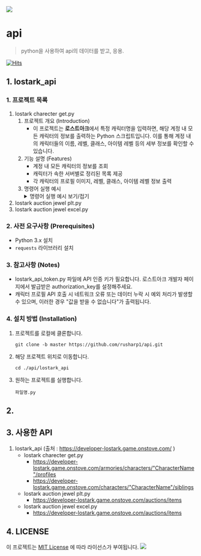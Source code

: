 <img src="https://capsule-render.vercel.app/api?type=waving&amp;color=BDBDC8&amp;height=150&amp;section=header">

# api

> python을 사용하여 api의 데이터를 받고, 응용.

[![Hits](https://hits.seeyoufarm.com/api/count/incr/badge.svg?url=https%3A%2F%2Fgithub.com%2Frusharp1%2Fapi&count_bg=%233B3B3B&title_bg=%23B178BE&icon=&icon_color=%23E7E7E7&title=hits&edge_flat=false)](https://hits.seeyoufarm.com)

## 1\. lostark\_api

### 1\. 프로젝트 목록

1. lostark charecter get.py
    1. 프로젝트 개요 (Introduction)
        * 이 프로젝트는 **로스트아크**에서 특정 캐릭터명을 입력하면, 해당 계정 내 모든 캐릭터의 정보를 출력하는 Python 스크립트입니다. 이를 통해 계정 내의 캐릭터들의 이름, 레벨, 클래스, 아이템 레벨 등의 세부 정보를 확인할 수 있습니다.
    2. 기능 설명 (Features)
        * 계정 내 모든 캐릭터의 정보를 조회
        * 캐릭터가 속한 서버별로 정리된 목록 제공
        * 각 캐릭터의 프로필 이미지, 레벨, 클래스, 아이템 레벨 정보 출력
    3. 명령어 실행 예시
        <details>
          <summary>명령어 실행 예시 보기/접기</summary>
        - 서버명 별로 캐릭터 개수가 출력되며, 프로필 조회가 되는 경우, 프로필을 링크로 제공
            <img src = "https://github.com/user-attachments/assets/799e1620-e08d-42e9-8cc4-fe79a4c1250f" alt = "명령어 실행 예시">
        </br>
          - 캐릭터 프로필 이미지를 찾을 수 없거나, 불러오지 않는 경우 링크가 노출되지 않음
             <img src = "https://github.com/user-attachments/assets/bcb8685e-9d8d-4384-90ae-1a60ca18252a" alt = "명령어 실행 예시">
        </details>
2. lostark auction jewel plt.py
4. lostark auction jewel excel.py

### 2\. 사전 요구사항 \(Prerequisites\)

* Python 3.x 설치
* `requests` 라이브러리 설치

### 3\. 참고사항 \(Notes\)

* lostark\_api\_token.py 파일에 API 인증 키가 필요합니다. 로스트아크 개발자 페이지에서 발급받은 authorization\_key를 설정해주세요.
* 캐릭터 프로필 API 호출 시 네트워크 오류 또는 데이터 누락 시 예외 처리가 발생할 수 있으며, 이러한 경우 "값을 받을 수 없습니다"가 출력됩니다.

### 4\. 설치 방법 \(Installation\)

1. 프로젝트를 로컬에 클론합니다.

    ```
    git clone -b master https://github.com/rusharp1/api.git
    ```
2. 해당 프로젝트 위치로 이동합니다.

    ```
    cd ./api/lostark_api
    ```
3. 원하는 프로젝트를 실행합니다.

    ```
    파일명.py
    ```

## 2.


## 3\. 사용한 API
1. lostark_api (출처 : https://developer-lostark.game.onstove.com/ )
     * lostark charecter get.py
         * https://developer-lostark.game.onstove.com/armories/characters/"CharacterName"/profiles 
         * https://developer-lostark.game.onstove.com/characters/"CharacterName"/siblings
     * lostark auction jewel plt.py
         * https://developer-lostark.game.onstove.com/auctions/items
     * lostark auction jewel excel.py 
         * https://developer-lostark.game.onstove.com/auctions/items
## 4. LICENSE 
이 프로젝트는 [MIT License](LICENSE) 에 따라 라이선스가 부여됩니다.
<img src="https://capsule-render.vercel.app/api?type=waving&amp;color=BDBDC8&amp;height=150&amp;section=footer">

